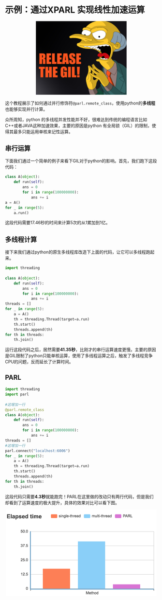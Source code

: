 # **示例：通过XPARL 实现线性加速运算**
<p align="center">
<img src="../../parallel_training/poster.png" width="300"/>
</p>

这个教程展示了如何通过并行修饰符`@parl.remote_class`，使用python的**多线程**也能够实现并行计算。

众所周知，python 的多线程并发性能并不好，很难达到传统的编程语言比如C++或者JAVA这种加速效果，主要的原因是python 有全局锁（GIL）的限制，使得其最多只能运用单核来记性运算。

## 串行运算
下面我们通过一个简单的例子来看下GIL对于python的影响。首先，我们跑下这段代码：
```python
class A(object):
    def run(self):
        ans = 0
        for i in range(100000000):
            ans += i
a = A()
for _ in range(5):
    a.run()
```

这段代码需要17.46秒的时间来计算5次的从1累加到1亿。

## 多线程计算
接下来我们通过python的原生多线程库改造下上面的代码，让它可以多线程跑起来。
```python
import threading

class A(object):
    def run(self):
        ans = 0
        for i in range(100000000):
            ans += i
threads = []
for _ in range(5):
    a = A()
    th = threading.Thread(target=a.run)
    th.start()
    threads.append(th)
for th in threads:
    th.join()
```
运行这段代码之后，居然需要**41.35秒**，比刚才的串行运算速度更慢。主要的原因是GIL限制了python只能单核运算，使用了多线程运算之后，触发了多线程竞争CPU的问题，反而延长了计算时间。

## PARL
```python
import threading
import parl

#这增加一行
@parl.remote_class
class A(object):
    def run(self):
        ans = 0
        for i in range(100000000):
            ans += i
threads = []
#这增加一行
parl.connect("localhost:6006")
for _ in range(5):
    a = A()
    th = threading.Thread(target=a.run)
    th.start()
    threads.append(th)
for th in threads:
    th.join()
```
这段代码只需要**4.3秒**就能跑完！PARL在这里做的改动只有两行代码，但是我们却看到了运算速度的极大提升，具体的效果对比可以看下图。

<p align="center">
<img src="../../parallel_training/elapsed_time.jpg" width="500"/>
</p>
